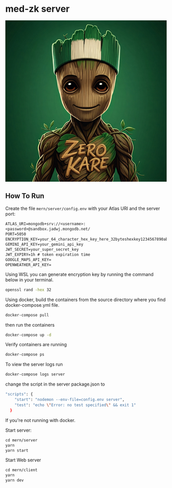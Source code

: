 # med-zk server 

![alt text](mern/client/src/assets/groot.jpg)


## How To Run
Create the file `mern/server/config.env` with your Atlas URI and the server port:
```
ATLAS_URI=mongodb+srv://<username>:<password>@sandbox.jadwj.mongodb.net/
PORT=5050
ENCRYPTION_KEY=your_64_character_hex_key_here_32byteshexkey1234567890abcdef
GEMINI_API_KEY=your_gemini_api_key
JWT_SECRET=your_super_secret_key
JWT_EXPIRY=1h # token expiration time
GOOGLE_MAPS_API_KEY=
OPENWEATHER_API_KEY=

```

Using WSL you can generate encryption key by running the command below in your terminal.
```bash
openssl rand -hex 32
```

Using docker, build the containers from the source directory where you find docker-compose.yml file.

```bash
docker-compose pull
```

then run the containers

```bash
docker-compose up -d
```

Verify containers are running

```bash
docker-compose ps
```

To view the server logs run

```bash
docker-compose logs server
```



change the script in the server package.json to
```bash
"scripts": {
    "start": "nodemon --env-file=config.env server", 
    "test": "echo \"Error: no test specified\" && exit 1"
  }
```
If you're not running with docker.

Start server:
```
cd mern/server
yarn
yarn start
```

Start Web server
```
cd mern/client
yarn
yarn dev
```
